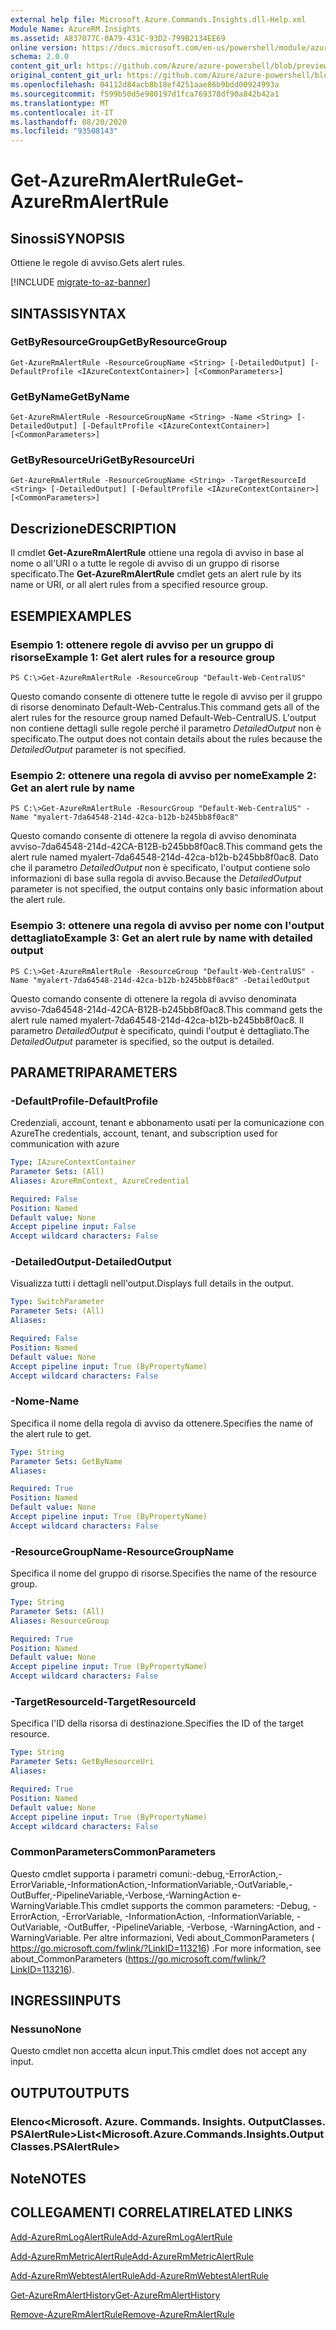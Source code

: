 ```yaml
---
external help file: Microsoft.Azure.Commands.Insights.dll-Help.xml
Module Name: AzureRM.Insights
ms.assetid: A837077C-0A79-431C-93D2-799B2134EE69
online version: https://docs.microsoft.com/en-us/powershell/module/azurerm.insights/get-azurermalertrule
schema: 2.0.0
content_git_url: https://github.com/Azure/azure-powershell/blob/preview/src/ResourceManager/Insights/Commands.Insights/help/Get-AzureRmAlertRule.md
original_content_git_url: https://github.com/Azure/azure-powershell/blob/preview/src/ResourceManager/Insights/Commands.Insights/help/Get-AzureRmAlertRule.md
ms.openlocfilehash: 04112d84acb8b18ef4251aae86b9bdd00924993a
ms.sourcegitcommit: f599b50d5e980197d1fca769378df90a842b42a1
ms.translationtype: MT
ms.contentlocale: it-IT
ms.lasthandoff: 08/20/2020
ms.locfileid: "93508143"
---
```

# <span data-ttu-id="2a2c5-101">Get-AzureRmAlertRule</span><span class="sxs-lookup"><span data-stu-id="2a2c5-101">Get-AzureRmAlertRule</span></span>

## <span data-ttu-id="2a2c5-102">Sinossi</span><span class="sxs-lookup"><span data-stu-id="2a2c5-102">SYNOPSIS</span></span>
<span data-ttu-id="2a2c5-103">Ottiene le regole di avviso.</span><span class="sxs-lookup"><span data-stu-id="2a2c5-103">Gets alert rules.</span></span>

[!INCLUDE [migrate-to-az-banner](../../includes/migrate-to-az-banner.md)]

## <span data-ttu-id="2a2c5-104">SINTASSI</span><span class="sxs-lookup"><span data-stu-id="2a2c5-104">SYNTAX</span></span>

### <span data-ttu-id="2a2c5-105">GetByResourceGroup</span><span class="sxs-lookup"><span data-stu-id="2a2c5-105">GetByResourceGroup</span></span>
```
Get-AzureRmAlertRule -ResourceGroupName <String> [-DetailedOutput] [-DefaultProfile <IAzureContextContainer>] [<CommonParameters>]
```

### <span data-ttu-id="2a2c5-106">GetByName</span><span class="sxs-lookup"><span data-stu-id="2a2c5-106">GetByName</span></span>
```
Get-AzureRmAlertRule -ResourceGroupName <String> -Name <String> [-DetailedOutput] [-DefaultProfile <IAzureContextContainer>] [<CommonParameters>]
```

### <span data-ttu-id="2a2c5-107">GetByResourceUri</span><span class="sxs-lookup"><span data-stu-id="2a2c5-107">GetByResourceUri</span></span>
```
Get-AzureRmAlertRule -ResourceGroupName <String> -TargetResourceId <String> [-DetailedOutput] [-DefaultProfile <IAzureContextContainer>] [<CommonParameters>]
```

## <span data-ttu-id="2a2c5-108">Descrizione</span><span class="sxs-lookup"><span data-stu-id="2a2c5-108">DESCRIPTION</span></span>
<span data-ttu-id="2a2c5-109">Il cmdlet **Get-AzureRmAlertRule** ottiene una regola di avviso in base al nome o all'URI o a tutte le regole di avviso di un gruppo di risorse specificato.</span><span class="sxs-lookup"><span data-stu-id="2a2c5-109">The **Get-AzureRmAlertRule** cmdlet gets an alert rule by its name or URI, or all alert rules from a specified resource group.</span></span>

## <span data-ttu-id="2a2c5-110">ESEMPI</span><span class="sxs-lookup"><span data-stu-id="2a2c5-110">EXAMPLES</span></span>

### <span data-ttu-id="2a2c5-111">Esempio 1: ottenere regole di avviso per un gruppo di risorse</span><span class="sxs-lookup"><span data-stu-id="2a2c5-111">Example 1: Get alert rules for a resource group</span></span>
```
PS C:\>Get-AzureRmAlertRule -ResourceGroup "Default-Web-CentralUS"
```

<span data-ttu-id="2a2c5-112">Questo comando consente di ottenere tutte le regole di avviso per il gruppo di risorse denominato Default-Web-Centralus.</span><span class="sxs-lookup"><span data-stu-id="2a2c5-112">This command gets all of the alert rules for the resource group named Default-Web-CentralUS.</span></span>
<span data-ttu-id="2a2c5-113">L'output non contiene dettagli sulle regole perché il parametro *DetailedOutput* non è specificato.</span><span class="sxs-lookup"><span data-stu-id="2a2c5-113">The output does not contain details about the rules because the *DetailedOutput* parameter is not specified.</span></span>

### <span data-ttu-id="2a2c5-114">Esempio 2: ottenere una regola di avviso per nome</span><span class="sxs-lookup"><span data-stu-id="2a2c5-114">Example 2: Get an alert rule by name</span></span>
```
PS C:\>Get-AzureRmAlertRule -ResourcGroup "Default-Web-CentralUS" -Name "myalert-7da64548-214d-42ca-b12b-b245bb8f0ac8"
```

<span data-ttu-id="2a2c5-115">Questo comando consente di ottenere la regola di avviso denominata avviso-7da64548-214d-42CA-B12B-b245bb8f0ac8.</span><span class="sxs-lookup"><span data-stu-id="2a2c5-115">This command gets the alert rule named myalert-7da64548-214d-42ca-b12b-b245bb8f0ac8.</span></span>
<span data-ttu-id="2a2c5-116">Dato che il parametro *DetailedOutput* non è specificato, l'output contiene solo informazioni di base sulla regola di avviso.</span><span class="sxs-lookup"><span data-stu-id="2a2c5-116">Because the *DetailedOutput* parameter is not specified, the output contains only basic information about the alert rule.</span></span>

### <span data-ttu-id="2a2c5-117">Esempio 3: ottenere una regola di avviso per nome con l'output dettagliato</span><span class="sxs-lookup"><span data-stu-id="2a2c5-117">Example 3: Get an alert rule by name with detailed output</span></span>
```
PS C:\>Get-AzureRmAlertRule -ResourceGroup "Default-Web-CentralUS" -Name "myalert-7da64548-214d-42ca-b12b-b245bb8f0ac8" -DetailedOutput
```

<span data-ttu-id="2a2c5-118">Questo comando consente di ottenere la regola di avviso denominata avviso-7da64548-214d-42CA-B12B-b245bb8f0ac8.</span><span class="sxs-lookup"><span data-stu-id="2a2c5-118">This command gets the alert rule named myalert-7da64548-214d-42ca-b12b-b245bb8f0ac8.</span></span>
<span data-ttu-id="2a2c5-119">Il parametro *DetailedOutput* è specificato, quindi l'output è dettagliato.</span><span class="sxs-lookup"><span data-stu-id="2a2c5-119">The *DetailedOutput* parameter is specified, so the output is detailed.</span></span>

## <span data-ttu-id="2a2c5-120">PARAMETRI</span><span class="sxs-lookup"><span data-stu-id="2a2c5-120">PARAMETERS</span></span>

### <span data-ttu-id="2a2c5-121">-DefaultProfile</span><span class="sxs-lookup"><span data-stu-id="2a2c5-121">-DefaultProfile</span></span>
<span data-ttu-id="2a2c5-122">Credenziali, account, tenant e abbonamento usati per la comunicazione con Azure</span><span class="sxs-lookup"><span data-stu-id="2a2c5-122">The credentials, account, tenant, and subscription used for communication with azure</span></span>

```yaml
Type: IAzureContextContainer
Parameter Sets: (All)
Aliases: AzureRmContext, AzureCredential

Required: False
Position: Named
Default value: None
Accept pipeline input: False
Accept wildcard characters: False
```

### <span data-ttu-id="2a2c5-123">-DetailedOutput</span><span class="sxs-lookup"><span data-stu-id="2a2c5-123">-DetailedOutput</span></span>
<span data-ttu-id="2a2c5-124">Visualizza tutti i dettagli nell'output.</span><span class="sxs-lookup"><span data-stu-id="2a2c5-124">Displays full details in the output.</span></span>

```yaml
Type: SwitchParameter
Parameter Sets: (All)
Aliases: 

Required: False
Position: Named
Default value: None
Accept pipeline input: True (ByPropertyName)
Accept wildcard characters: False
```

### <span data-ttu-id="2a2c5-125">-Nome</span><span class="sxs-lookup"><span data-stu-id="2a2c5-125">-Name</span></span>
<span data-ttu-id="2a2c5-126">Specifica il nome della regola di avviso da ottenere.</span><span class="sxs-lookup"><span data-stu-id="2a2c5-126">Specifies the name of the alert rule to get.</span></span>

```yaml
Type: String
Parameter Sets: GetByName
Aliases: 

Required: True
Position: Named
Default value: None
Accept pipeline input: True (ByPropertyName)
Accept wildcard characters: False
```

### <span data-ttu-id="2a2c5-127">-ResourceGroupName</span><span class="sxs-lookup"><span data-stu-id="2a2c5-127">-ResourceGroupName</span></span>
<span data-ttu-id="2a2c5-128">Specifica il nome del gruppo di risorse.</span><span class="sxs-lookup"><span data-stu-id="2a2c5-128">Specifies the name of the resource group.</span></span>

```yaml
Type: String
Parameter Sets: (All)
Aliases: ResourceGroup

Required: True
Position: Named
Default value: None
Accept pipeline input: True (ByPropertyName)
Accept wildcard characters: False
```

### <span data-ttu-id="2a2c5-129">-TargetResourceId</span><span class="sxs-lookup"><span data-stu-id="2a2c5-129">-TargetResourceId</span></span>
<span data-ttu-id="2a2c5-130">Specifica l'ID della risorsa di destinazione.</span><span class="sxs-lookup"><span data-stu-id="2a2c5-130">Specifies the ID of the target resource.</span></span>

```yaml
Type: String
Parameter Sets: GetByResourceUri
Aliases: 

Required: True
Position: Named
Default value: None
Accept pipeline input: True (ByPropertyName)
Accept wildcard characters: False
```

### <span data-ttu-id="2a2c5-131">CommonParameters</span><span class="sxs-lookup"><span data-stu-id="2a2c5-131">CommonParameters</span></span>
<span data-ttu-id="2a2c5-132">Questo cmdlet supporta i parametri comuni:-debug,-ErrorAction,-ErrorVariable,-InformationAction,-InformationVariable,-OutVariable,-OutBuffer,-PipelineVariable,-Verbose,-WarningAction e-WarningVariable.</span><span class="sxs-lookup"><span data-stu-id="2a2c5-132">This cmdlet supports the common parameters: -Debug, -ErrorAction, -ErrorVariable, -InformationAction, -InformationVariable, -OutVariable, -OutBuffer, -PipelineVariable, -Verbose, -WarningAction, and -WarningVariable.</span></span> <span data-ttu-id="2a2c5-133">Per altre informazioni, Vedi about_CommonParameters ( https://go.microsoft.com/fwlink/?LinkID=113216) .</span><span class="sxs-lookup"><span data-stu-id="2a2c5-133">For more information, see about_CommonParameters (https://go.microsoft.com/fwlink/?LinkID=113216).</span></span>

## <span data-ttu-id="2a2c5-134">INGRESSI</span><span class="sxs-lookup"><span data-stu-id="2a2c5-134">INPUTS</span></span>

### <span data-ttu-id="2a2c5-135">Nessuno</span><span class="sxs-lookup"><span data-stu-id="2a2c5-135">None</span></span>
<span data-ttu-id="2a2c5-136">Questo cmdlet non accetta alcun input.</span><span class="sxs-lookup"><span data-stu-id="2a2c5-136">This cmdlet does not accept any input.</span></span>

## <span data-ttu-id="2a2c5-137">OUTPUT</span><span class="sxs-lookup"><span data-stu-id="2a2c5-137">OUTPUTS</span></span>

### <span data-ttu-id="2a2c5-138">Elenco<Microsoft. Azure. Commands. Insights. OutputClasses. PSAlertRule></span><span class="sxs-lookup"><span data-stu-id="2a2c5-138">List<Microsoft.Azure.Commands.Insights.OutputClasses.PSAlertRule></span></span>

## <span data-ttu-id="2a2c5-139">Note</span><span class="sxs-lookup"><span data-stu-id="2a2c5-139">NOTES</span></span>

## <span data-ttu-id="2a2c5-140">COLLEGAMENTI CORRELATI</span><span class="sxs-lookup"><span data-stu-id="2a2c5-140">RELATED LINKS</span></span>

[<span data-ttu-id="2a2c5-141">Add-AzureRmLogAlertRule</span><span class="sxs-lookup"><span data-stu-id="2a2c5-141">Add-AzureRmLogAlertRule</span></span>](./Add-AzureRmLogAlertRule.md)

[<span data-ttu-id="2a2c5-142">Add-AzureRmMetricAlertRule</span><span class="sxs-lookup"><span data-stu-id="2a2c5-142">Add-AzureRmMetricAlertRule</span></span>](./Add-AzureRmMetricAlertRule.md)

[<span data-ttu-id="2a2c5-143">Add-AzureRmWebtestAlertRule</span><span class="sxs-lookup"><span data-stu-id="2a2c5-143">Add-AzureRmWebtestAlertRule</span></span>](./Add-AzureRmWebtestAlertRule.md)

[<span data-ttu-id="2a2c5-144">Get-AzureRmAlertHistory</span><span class="sxs-lookup"><span data-stu-id="2a2c5-144">Get-AzureRmAlertHistory</span></span>](./Get-AzureRmAlertHistory.md)

[<span data-ttu-id="2a2c5-145">Remove-AzureRmAlertRule</span><span class="sxs-lookup"><span data-stu-id="2a2c5-145">Remove-AzureRmAlertRule</span></span>](./Remove-AzureRmAlertRule.md)


